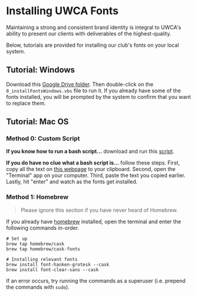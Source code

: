 
# Installing UWCA Fonts

Maintaining a strong and consistent brand identity is integral to UWCA's ability to present our clients with deliverables of the highest-quality.

Below, tutorials are provided for installing our club's fonts on your local system. 

## Tutorial: Windows

Download this [Google Drive folder](https://drive.google.com/drive/folders/1wEmZNofLLZNdJ6JetLeFLc9DSZUqSSqN?usp=share_link). Then double-click on the `0_installFontsWindows.vbs` file to run it. If you already have some of the fonts installed, you will be prompted by the system to confirm that you want to replace them.

## Tutorial: Mac OS

### Method 0: Custom Script

**If you know how to run a bash script...** download and run this [script](https://drive.google.com/file/d/18vaWbN_WjBDrb1e9hmbVETZTcy1T78XL/view?usp=share_link).

**If you do have no clue what a bash script is...** follow these steps. First, copy all the text on [this webpage](https://raw.githubusercontent.com/yadavta/uwca/main/fonts/installFontsMac.sh) to your clipboard. Second, open the "Terminal" app on your computer. Third, paste the text you copied earlier. Lastly, hit "enter" and watch as the fonts get installed.

### Method 1: Homebrew

> Please ignore this section if you have never heard of Homebrew.

If you already have [homebrew](https://brew.sh) installed, open the terminal and enter the following commands in-order.
```
# Set up
brew tap homebrew/cask
brew tap homebrew/cask-fonts

# Installing relevant fonts
brew install font-hanken-grotesk --cask
brew install font-clear-sans --cask
```
If an error occurs, try running the commands as a superuser (i.e. prepend the commands with `sudo`).


